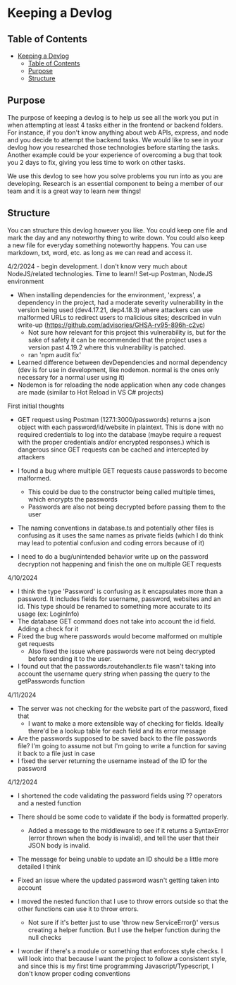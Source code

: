 # Keeping a Devlog

## Table of Contents

- [Keeping a Devlog](#keeping-a-devlog)
  - [Table of Contents](#table-of-contents)
  - [Purpose](#purpose)
  - [Structure](#structure)

## Purpose

The purpose of keeping a devlog is to help us see all the work you put in when attempting at least 4 tasks either in the frontend or backend folders.  For instance, if you don't know anything about web APIs, express, and node and you decide to attempt the backend tasks.  We would like to see in your devlog how you researched those technologies before starting the tasks.  Another example could be your experience of overcoming a bug that took you 2 days to fix, giving you less time to work on other tasks.

We use this devlog to see how you solve problems you run into as you are developing. Research is an essential component to being a member of our team and it is a great way to learn new things! 

## Structure

You can structure this devlog however you like.  You could keep one file and mark the day and any noteworthy thing to write down.  You could also keep a new file for everyday something noteworthy happens.  You can use markdown, txt, word, etc. as long as we can read and access it.

4/2/2024 - begin development. I don't know very much about NodeJS/related technologies. Time to learn!! Set-up Postman, NodeJS environment
  - When installing dependencies for the environment, 'express', a dependency in the project, had a moderate severity vulnerability in the version being used (dev4.17.21, dep4.18.3) where attackers can use malformed URLs to redirect users to malicious sites; described in vuln write-up (https://github.com/advisories/GHSA-rv95-896h-c2vc)
    - Not sure how relevant for this project this vulnerability is, but for the sake of safety it can be recommended that the project uses a version past 4.19.2 where this vulnerability is patched.
    - ran 'npm audit fix'
  - Learned difference between devDependencies and normal dependency (dev is for use in development, like nodemon. normal is the ones only necessary for a normal user using it)
  - Nodemon is for reloading the node application when any code changes are made (similar to Hot Reload in VS C# projects)

  First initial thoughts
  - GET request using Postman (127.1:3000/passwords) returns a json object with each password/id/website in plaintext. This is done with no required credentials to log into the database (maybe require a request with the proper credentials and/or encrypted responses.) which is dangerous since GET requests can be cached and intercepted by attackers
  - I found a bug where multiple GET requests cause passwords to become malformed. 
    - This could be due to the constructor being called multiple times, which encrypts the passwords
    - Passwords are also not being decrypted before passing them to the user

  - The naming conventions in database.ts and potentially other files is confusing as it uses the same names as private fields (which I do think may lead to potential confusion and coding errors because of it)
  
  - I need to do a bug/unintended behavior write up on the password decryption not happening and finish the one on multiple GET requests
  
  4/10/2024
  - I think the type 'Password' is confusing as it encapsulates more than a password. It includes fields for username, password, websites and an id. This type should be renamed to something more accurate to its usage (ex: LoginInfo) 
  - The database GET command does not take into account the id field. Adding a check for it
  - Fixed the bug where passwords would become malformed on multiple get requests
    - Also fixed the issue where passwords were not being decrypted before sending it to the user.
  - I found out that the passwords.routehandler.ts file wasn't taking into account the username query string when passing the query to the getPasswords function

  4/11/2024
  - The server was not checking for the website part of the password, fixed that
    - I want to make a more extensible way of checking for fields. Ideally there'd be a lookup table for each field and its error message 
  - Are the passwords supposed to be saved back to the file passwords file? I'm going to assume not but I'm going to write a function for saving it back to a file just in case
  - I fixed the server returning the username instead of the ID for the password
  
  4/12/2024
  - I shortened the code validating the password fields using ?? operators and a nested function
  - There should be some code to validate if the body is formatted properly. 
    - Added a message to the middleware to see if it returns a SyntaxError (error thrown when the body is invalid), and tell the user that their JSON body is invalid.
  - The message for being unable to update an ID should be a little more detailed I think
  - Fixed an issue where the updated password wasn't getting taken into account
  - I moved the nested function that I use to throw errors outside so that the other functions can use it to throw errors.
    - Not sure if it's better just to use 'throw new ServiceError()' versus creating a helper function. But I use the helper function during the null checks

  - I wonder if there's a module or something that enforces style checks. I will look into that because I want the project to follow a consistent style, and since this is my first time programming Javascript/Typescript, I don't know proper coding conventions
